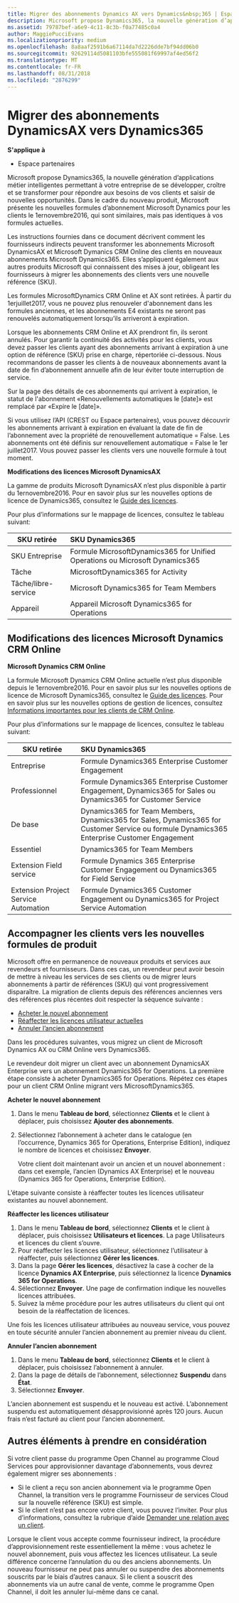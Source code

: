 ```yaml
---
title: Migrer des abonnements Dynamics AX vers Dynamics&nbsp;365 | Espace partenaires
description: Microsoft propose Dynamics365, la nouvelle génération d’applications métier intelligentes permettant à votre entreprise de se développer, croître et se transformer pour répondre aux besoins de vos clients et saisir de nouvelles opportunités.
ms.assetid: 79787bef-a6e9-4c11-8c3b-f0a77485c0a4
author: MaggiePucciEvans
ms.localizationpriority: medium
ms.openlocfilehash: 8a8aaf2591b6a67114da7d2226dde7bf94dd06b0
ms.sourcegitcommit: 92629114d5081103bfe555081f69997af4ed56f2
ms.translationtype: MT
ms.contentlocale: fr-FR
ms.lasthandoff: 08/31/2018
ms.locfileid: "2876299"
---
```

# <a name="migrate-dynamics-ax-subscriptions-to-dynamics-365"></a>Migrer des abonnements DynamicsAX vers Dynamics365

**S'applique à**

-  Espace partenaires

Microsoft propose Dynamics365, la nouvelle génération d’applications métier intelligentes permettant à votre entreprise de se développer, croître et se transformer pour répondre aux besoins de vos clients et saisir de nouvelles opportunités. Dans le cadre du nouveau produit, Microsoft présente les nouvelles formules d’abonnement Microsoft Dynamics pour les clients le 1ernovembre2016, qui sont similaires, mais pas identiques à vos formules actuelles.

Les instructions fournies dans ce document décrivent comment les fournisseurs indirects peuvent transformer les abonnements Microsoft DynamicsAX et Microsoft Dymanics CRM Online des clients en nouveaux abonnements Microsoft Dynamics365. Elles s’appliquent également aux autres produits Microsoft qui connaissent des mises à jour, obligeant les fournisseurs à migrer les abonnements des clients vers une nouvelle référence (SKU).

Les formules MicrosoftDynamics CRM Online et AX sont retirées.  À partir du 1erjuillet2017, vous ne pouvez plus renouveler d'abonnement dans les formules anciennes, et les abonnements E4 existants ne seront pas renouvelés automatiquement lorsqu’ils arriveront à expiration.

Lorsque les abonnements CRM Online et AX prendront fin, ils seront annulés. Pour garantir la continuité des activités pour les clients, vous devez passer les clients ayant des abonnements arrivant à expiration à une option de référence (SKU) prise en charge, répertoriée ci-dessous. Nous recommandons de passer les clients à de nouveaux abonnements avant la date de fin d’abonnement annuelle afin de leur éviter toute interruption de service. 

Sur la page des détails de ces abonnements qui arrivent à expiration, le statut de l'abonnement «Renouvellements automatiques le [date]» est remplacé par «Expire le [date]». 

Si vous utilisez l’API (CREST ou Espace partenaires), vous pouvez découvrir les abonnements arrivant à expiration en évaluant la date de fin de l’abonnement avec la propriété de renouvellement automatique = False. Les abonnements ont été définis sur renouvellement automatique = False le 1er juillet2017. Vous pouvez passer les clients vers une nouvelle formule à tout moment. 

**Modifications des licences Microsoft DynamicsAX**

La gamme de produits Microsoft DynamicsAX n’est plus disponible à partir du 1ernovembre2016. Pour en savoir plus sur les nouvelles options de licence de Dynamics365, consultez le [Guide des licences](http://download.microsoft.com/documents/dynamics/pricing/Dynamics_365_Enterprise_edition_Licensing_Guide.pdf).

 Pour plus d’informations sur le mappage de licences, consultez le tableau suivant:

|**SKU retirée**   |**SKU Dynamics365**   |
|-------------------|:----------------------|
|SKU Entreprise|Formule MicrosoftDynamics365 for Unified Operations ou Microsoft Dynamics365 |
|Tâche|MicrosoftDynamics365 for Activity
|Tâche/libre-service|Microsoft Dynamics365 for Team Members|
|Appareil|Appareil Microsoft Dynamics365 for Operations|

## <a name="microsoft-dynamics-crm-online-licensing-changes"></a>Modifications des licences Microsoft Dynamics CRM Online 

**Microsoft Dynamics CRM Online**

La formule Microsoft Dynamics CRM Online actuelle n’est plus disponible depuis le 1ernovembre2016. Pour en savoir plus sur les nouvelles options de licence de Microsoft Dynamics365, consultez le [Guide des licences](http://download.microsoft.com/documents/dynamics/pricing/Dynamics_365_Enterprise_edition_Licensing_Guide.pdf). Pour en savoir plus sur les nouvelles options de gestion de licences, consultez [Informations importantes pour les clients de CRM Online](https://go.microsoft.com/fwlink/?linkid=831667).

Pour plus d’informations sur le mappage de licences, consultez le tableau suivant:

|**SKU retirée**   |**SKU Dynamics365**   |
|-------------------|:----------------------|
|Entreprise|Formule Dynamics365 Enterprise Customer Engagement |
|Professionnel|Formule Dynamics365 Enterprise Customer Engagement, Dynamics365 for Sales ou Dynamics365 for Customer Service|
|De base|Dynamics365 for Team Members, Dynamics365 for Sales, Dynamics365 for Customer Service ou formule Dynamics365 Enterprise Customer Engagement|
|Essentiel|Dynamics365 for Team Members|
|Extension Field service|Formule Dynamics 365 Enterprise Customer Engagement ou Dynamics365 for Field Service|
|Extension Project Service Automation|Formule Dynamics365 Customer Engagement ou Dynamics365 for Project Service Automation|



## <a name="transition-customers-to-new-product-plans"></a>Accompagner les clients vers les nouvelles formules de produit


Microsoft offre en permanence de nouveaux produits et services aux revendeurs et fournisseurs. Dans ces cas, un revendeur peut avoir besoin de mettre à niveau les services de ses clients ou de migrer leurs abonnements à partir de références (SKU) qui vont progressivement disparaître. La migration de clients depuis des références anciennes vers des références plus récentes doit respecter la séquence suivante&nbsp;:

-   [Acheter le nouvel abonnement](#manual-subscription-migration-purchasenewsubsc)
-   [Réaffecter les licences utilisateur actuelles](#manual-subscription-migration-reassignlicenses)
-   [Annuler l’ancien abonnement](#manual-subscription-migration-cancelsubscriptions)

Dans les procédures suivantes, vous migrez un client de Microsoft Dynamics AX ou CRM Online vers Dynamics365.

Le revendeur doit migrer un client avec un abonnement DynamicsAX Enterprise vers un abonnement Dynamics365 for Operations. La première étape consiste à acheter Dynamics365 for Operations.  Répétez ces étapes pour un client CRM Online migrant vers MicrosoftDynamics365.

<a href="" id="purchasenewsubsc"></a>

**Acheter le nouvel abonnement**

1.  Dans le menu **Tableau de bord**, sélectionnez **Clients** et le client à déplacer, puis choisissez **Ajouter des abonnements**.
2.  Sélectionnez l’abonnement à acheter dans le catalogue (en l’occurrence, Dynamics&nbsp;365 for Operations, Enterprise Edition), indiquez le nombre de licences et choisissez **Envoyer**.

    Votre client doit maintenant avoir un ancien et un nouvel abonnement&nbsp;: dans cet exemple, l’ancien (Dynamics AX Enterprise) et le nouveau (Dynamics&nbsp;365 for Operations, Enterprise Edition).

<a href="" id="reassignlicenses"></a> L’étape suivante consiste à réaffecter toutes les licences utilisateur existantes au nouvel abonnement.

**Réaffecter les licences utilisateur**

1.  Dans le menu **Tableau de bord**, sélectionnez **Clients** et le client à déplacer, puis choisissez **Utilisateurs et licences**. La page Utilisateurs et licences du client s’ouvre.
2.  Pour réaffecter les licences utilisateur, sélectionnez l’utilisateur à réaffecter, puis sélectionnez **Gérer les licences**.
3.  Dans la page **Gérer les licences**, désactivez la case à cocher de la licence **Dynamics AX Enterprise**, puis sélectionnez la licence **Dynamics 365 for Operations**.
4.  Sélectionnez **Envoyer**. Une page de confirmation indique les nouvelles licences attribuées.
5.  Suivez la même procédure pour les autres utilisateurs du client qui ont besoin de la réaffectation de licences.

<a href="" id="cancelsubscriptions"></a> Une fois les licences utilisateur attribuées au nouveau service, vous pouvez en toute sécurité annuler l’ancien abonnement au premier niveau du client.

**Annuler l’ancien abonnement**

1.  Dans le menu **Tableau de bord**, sélectionnez **Clients** et le client à déplacer, puis choisissez l’abonnement à annuler.
2.  Dans la page de détails de l’abonnement, sélectionnez **Suspendu** dans **État**.
3.  Sélectionnez **Envoyer**.

L’ancien abonnement est suspendu et le nouveau est activé. L’abonnement suspendu est automatiquement désapprovisionné après 120&nbsp;jours. Aucun frais n’est facturé au client pour l’ancien abonnement.

## <a name="additional-considerations"></a>Autres éléments à prendre en considération


Si votre client passe du programme Open Channel au programme Cloud Services pour approvisionner davantage d’abonnements, vous devrez également migrer ses abonnements&nbsp;:

-   Si le client a reçu son ancien abonnement via le programme Open Channel, la transition vers le programme Fournisseur de services Cloud sur la nouvelle référence (SKU) est simple.
-   Si le client n’est pas encore votre client, vous pouvez l’inviter. Pour plus d’informations, consultez la rubrique d’aide [Demander une relation avec un client](https://msdn.microsoft.com/en-us/library/partnercenter/mt750320.aspx).

Lorsque le client vous accepte comme fournisseur indirect, la procédure d’approvisionnement reste essentiellement la même&nbsp;: vous achetez le nouvel abonnement, puis vous affectez les licences utilisateur. La seule différence concerne l’annulation du ou des anciens abonnements. Un nouveau fournisseur ne peut pas annuler ou suspendre des abonnements souscrits par le biais d’autres canaux. Si le client a souscrit des abonnements via un autre canal de vente, comme le programme Open Channel, il doit les annuler lui-même dans ce canal.

 

 



